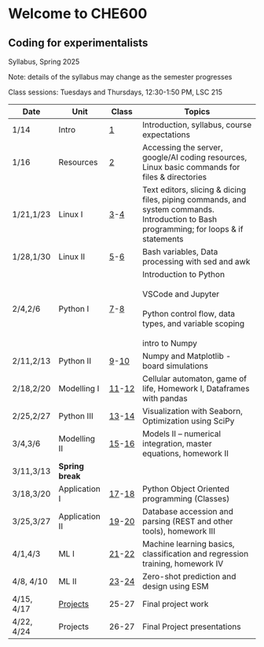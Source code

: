 # Welcome to CHE600
## Coding for experimentalists

Syllabus, Spring 2025

Note: details of the syllabus may change as the semester progresses

Class sessions: Tuesdays and Thursdays, 12:30-1:50 PM, LSC 215

| **Date** | **Unit** | **Class** | **Topics** |
| --- | --- | --- | --- |
| 1/14 | Intro | [1](./Class%2001%20-%20intro/README.md)   | Introduction, syllabus, course expectations |
| 1/16 | Resources | [2](./Class_02-Resources/README.md)   | Accessing the server, google/AI coding resources, Linux basic commands for files & directories |
| 1/21,1/23 | Linux I | [3](./Class_03-Linux_I/README.md)-[4](./Class_04/README.md) | Text editors, slicing & dicing files, piping commands, and system commands. Introduction to Bash programming; for loops & if statements |
| 1/28,1/30 | Linux II | [5](./Class_05/README.md)-[6](./Class_06/README.md) | Bash variables, Data processing with sed and awk |
| 2/4,2/6 | Python I | [7](/Class_07-Python_intro/README.md)-[8](./Class_08/README.md) | Introduction to Python<br><br>VSCode and Jupyter<br><br>Python control flow, data types, and variable scoping<br><br>intro to Numpy |
| 2/11,2/13 | Python II | [9](/Class_09/README.md)-[10](/Class_10/README.md) | Numpy and Matplotlib - board simulations |
| 2/18,2/20 | Modelling I| [11](./Class_11/README.md)-[12](./Class_12/README.md) | Cellular automaton, game of life, Homework I, Dataframes with pandas |
| 2/25,2/27 | Python III | [13](./Class_13/README.md)-[14](./Class_14/README.md) | Visualization with Seaborn, Optimization using SciPy |
| 3/4,3/6 | Modelling II | [15](./Class_15/README.md)-[16](./Class_16/README.md) | Models II – numerical integration, master equations, homework II |
| 3/11,3/13 | **Spring break** |     |     |
| 3/18,3/20 | Application I | [17](./Class_17/README.md)-[18](./Class_18/README.md) | Python Object Oriented programming (Classes) |
| 3/25,3/27 | Application II | [19](./Class_19/README.md)-[20](./Class_20/README.md) | Database accession and parsing (REST and other tools), homework III |
| 4/1,4/3 | ML I | [21](./Class_21/README.md)-[22](./Class_22/README.md) | Machine learning basics, classification and regression training, homework IV |
| 4/8, 4/10 | ML II | [23](./Class_23/README.md)-[24](./Class_24/README.md) | Zero-shot prediction and design using ESM |
| 4/15, 4/17 | [Projects](./Final_presentation/) | 25-27 | Final project work |
| 4/22, 4/24 | Projects | 26-27 | Final Project presentations |
